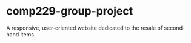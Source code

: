 # comp229-group-project
A responsive, user-oriented website dedicated to the resale of second-hand items.
